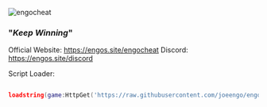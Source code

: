 
![engocheat](https://sdmntpritalynorth.oaiusercontent.com/files/00000000-1098-6246-91db-0f9e58094925/raw?se=2025-06-11T00:06:40Z&sp=r&sv=2024-08-04&sr=b&scid=50c2d6fe-819c-58ad-9da0-948cd4d4c83e&skoid=b32d65cd-c8f1-46fb-90df-c208671889d4&sktid=a48cca56-e6da-484e-a814-9c849652bcb3&skt=2025-06-10T05:59:58Z&ske=2025-06-11T05:59:58Z&sks=b&skv=2024-08-04&sig=FkNtoi48tCoHx6i9xcjPl9a0dD7EX0kClvE28i5JPSg=)


### "*Keep Winning*"


Official Website: https://engos.site/engocheat
Discord:  https://engos.site/discord

  
Script Loader:
```lua

loadstring(game:HttpGet('https://raw.githubusercontent.com/joeengo/engocheat/main/lua/src/loader.lua', true))()

```